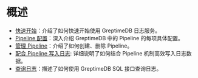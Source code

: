 # 概述

- [快速开始](./quick-start.md)：介绍了如何快速开始使用 GreptimeDB 日志服务。
- [Pipeline 配置](./pipeline-config.md)：深入介绍 GreptimeDB 中的 Pipeline 的每项具体配置。
- [管理 Pipeline](./manage-pipelines.md)：介绍了如何创建、删除 Pipeline。
- [配合 Pipeline 写入日志](./write-logs.md): 详细说明了如何结合 Pipeline 机制高效写入日志数据。
- [查询日志](./query-logs.md)：描述了如何使用 GreptimeDB SQL 接口查询日志。

